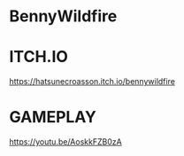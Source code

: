 # BennyWildfire

# ITCH.IO
https://hatsunecroasson.itch.io/bennywildfire

# GAMEPLAY
https://youtu.be/AoskkFZB0zA
